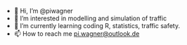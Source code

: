 - 👋 Hi, I’m @piwagner
- 👀 I’m interested in modelling and simulation of traffic
- 🌱 I’m currently learning coding R, statistics, traffic safety.
- 📫 How to reach me pi.wagner@outlook.de

<!---
piwagner/piwagner is a ✨ special ✨ repository because its `README.md` (this file) appears on your GitHub profile.
You can click the Preview link to take a look at your changes.
--->
